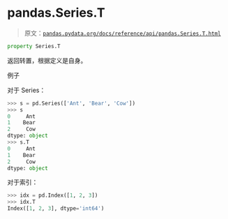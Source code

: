 # pandas.Series.T

> 原文：[`pandas.pydata.org/docs/reference/api/pandas.Series.T.html`](https://pandas.pydata.org/docs/reference/api/pandas.Series.T.html)

```py
property Series.T
```

返回转置，根据定义是自身。

例子

对于 Series：

```py
>>> s = pd.Series(['Ant', 'Bear', 'Cow'])
>>> s
0     Ant
1    Bear
2     Cow
dtype: object
>>> s.T
0     Ant
1    Bear
2     Cow
dtype: object 
```

对于索引：

```py
>>> idx = pd.Index([1, 2, 3])
>>> idx.T
Index([1, 2, 3], dtype='int64') 
```
